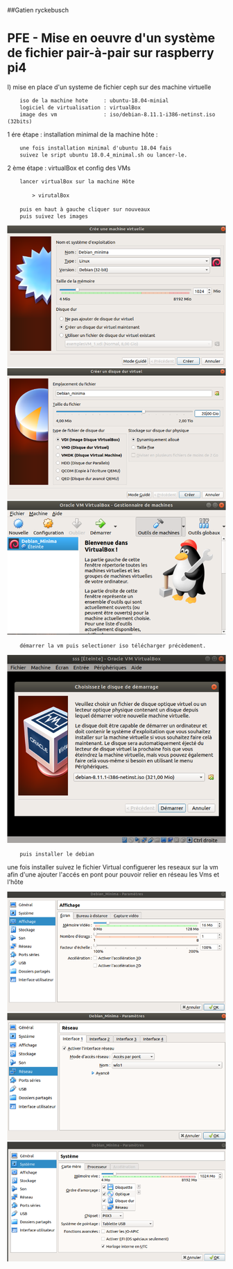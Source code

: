 ##Gatien ryckebusch
# PFE - Mise en oeuvre d'un système de fichier pair-à-pair sur raspberry pi4


I) mise en place d'un systeme de fichier ceph sur des machine virtuelle

		iso de la machine hote     : ubuntu-18.04-minial
		logiciel de virtualisation : virtualBox
		image des vm               : iso/debian-8.11.1-i386-netinst.iso (32bits)


1 ére étape : installation minimal de la machine hôte : 

		une fois installation minimal d'ubuntu 18.04 fais 
		suivez le sript ubuntu 18.0.4_minimal.sh ou lancer-le.
 
2 ème étape : virtualBox et config des VMs

		lancer virtualBox sur la machine Hôte

			> virutalBox

		puis en haut à gauche cliquer sur nouveaux
		puis suivez les images

![Alt text](VirtualBox/commencement/newVM1.png)
![Alt text](VirtualBox/commencement/newVM2.png)
![Alt text](VirtualBox/commencement/newVM3.png)

		démarrer la vm puis selectioner iso télécharger précèdement.

![Alt text](VirtualBox/commencement/newVM4.png)

		puis installer le debian

une fois installer suivez le fichier Virtual configuerer les reseaux sur la vm
afin d'une ajouter l'accés en pont pour pouvoir relier en réseau les Vms et l'hôte

![Alt text](VirtualBox/config/VirtualBox_Config_affichage.png)
![Alt text](VirtualBox/config/VirtualBox_Config_reseaux.png)
![Alt text](VirtualBox/config/VirtualBox_Config_system.png)
	


